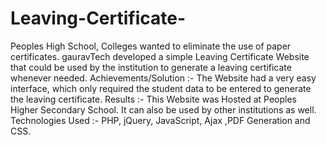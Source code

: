# Leaving-Certificate-
 Peoples High School, Colleges  wanted to eliminate the use of paper certificates. gauravTech developed a simple Leaving Certificate Website that could be used by the institution to generate a leaving certificate whenever needed.   Achievements/Solution :- The Website had a very easy interface, which only required the student data to be entered to generate the leaving certificate.   Results :-  This Website was Hosted at Peoples Higher Secondary School. It can also be used by other institutions as well.  Technologies Used :-  PHP, jQuery, JavaScript, Ajax ,PDF Generation and CSS.
